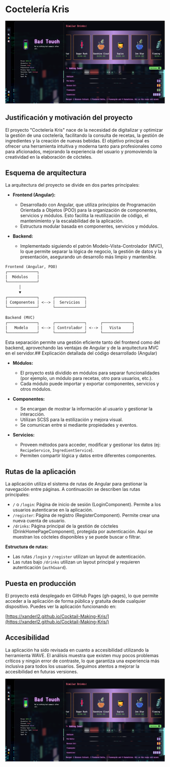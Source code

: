 # Coctelería Kris

![enter image description here](https://raw.githubusercontent.com/XanderL2/Cocktail-Making-Kris/refs/heads/main/docs/main.png)
## Justificación y motivación del proyecto

El proyecto "Coctelería Kris" nace de la necesidad de digitalizar y optimizar la gestión de una coctelería, facilitando la consulta de recetas, la gestión de ingredientes y la creación de nuevas bebidas. El objetivo principal es ofrecer una herramienta intuitiva y moderna tanto para profesionales como para aficionados, mejorando la experiencia del usuario y promoviendo la creatividad en la elaboración de cócteles.

## Esquema de arquitectura

La arquitectura del proyecto se divide en dos partes principales:

- **Frontend (Angular):**
  - Desarrollado con Angular, que utiliza principios de Programación Orientada a Objetos (POO) para la organización de componentes, servicios y módulos. Esto facilita la reutilización de código, el mantenimiento y la escalabilidad de la aplicación.
  - Estructura modular basada en componentes, servicios y módulos.

- **Backend:**
  - Implementado siguiendo el patrón Modelo-Vista-Controlador (MVC), lo que permite separar la lógica de negocio, la gestión de datos y la presentación, asegurando un desarrollo más limpio y mantenible.

```text
Frontend (Angular, POO)
┌─────────────┐
│  Módulos    │
└─────────────┘
      │
      ▼
┌─────────────┐      ┌─────────────┐
│ Componentes │ <--> │  Servicios  │
└─────────────┘      └─────────────┘

Backend (MVC)
┌─────────────┐      ┌─────────────┐      ┌─────────────┐
│   Modelo    │ <--> │ Controlador │ <--> │   Vista     │
└─────────────┘      └─────────────┘      └─────────────┘
```

Esta separación permite una gestión eficiente tanto del frontend como del backend, aprovechando las ventajas de Angular y de la arquitectura MVC en el servidor.## Explicación detallada del código desarrollado (Angular)

- **Módulos:**
  - El proyecto está dividido en módulos para separar funcionalidades (por ejemplo, un módulo para recetas, otro para usuarios, etc.).
  - Cada módulo puede importar y exportar componentes, servicios y otros módulos.

- **Componentes:**
  - Se encargan de mostrar la información al usuario y gestionar la interacción.
  - Utilizan SCSS para la estilización y mejora visual.
  - Se comunican entre sí mediante propiedades y eventos.

- **Servicios:**
  - Proveen métodos para acceder, modificar y gestionar los datos (ej: `RecipeService`, `IngredientService`).
  - Permiten compartir lógica y datos entre diferentes componentes.

## Rutas de la aplicación

La aplicación utiliza el sistema de rutas de Angular para gestionar la navegación entre páginas. A continuación se describen las rutas principales:

- `/` o `/login`: Página de inicio de sesión (LoginComponent). Permite a los usuarios autenticarse en la aplicación.
- `/register`: Página de registro (RegisterComponent). Permite crear una nueva cuenta de usuario.
- `/drinks`: Página principal de la gestión de cócteles (DrinkHomePageComponent), protegida por autenticación. Aquí se muestran los cócteles disponibles y se puede buscar o filtrar.


**Estructura de rutas:**


- Las rutas `/login` y `/register` utilizan un layout de autenticación.
- Las rutas bajo `/drinks` utilizan un layout principal y requieren autenticación (`authGuard`).


## Puesta en producción

El proyecto está desplegado en GitHub Pages (gh-pages), lo que permite acceder a la aplicación de forma pública y gratuita desde cualquier dispositivo. Puedes ver la aplicación funcionando en:

[https://xanderl2.github.io/Cocktail-Making-Kris/](https://xanderl2.github.io/Cocktail-Making-Kris/)

## Accesibilidad

La aplicación ha sido revisada en cuanto a accesibilidad utilizando la herramienta WAVE. El análisis muestra que existen muy pocos problemas críticos y ningún error de contraste, lo que garantiza una experiencia más inclusiva para todos los usuarios. Seguimos atentos a mejorar la accesibilidad en futuras versiones.

![enter image description here](https://raw.githubusercontent.com/XanderL2/Cocktail-Making-Kris/refs/heads/main/docs/main.png)